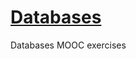 # [Databases](https://lagunita.stanford.edu/courses/DB/2014/SelfPaced/about)

Databases MOOC exercises